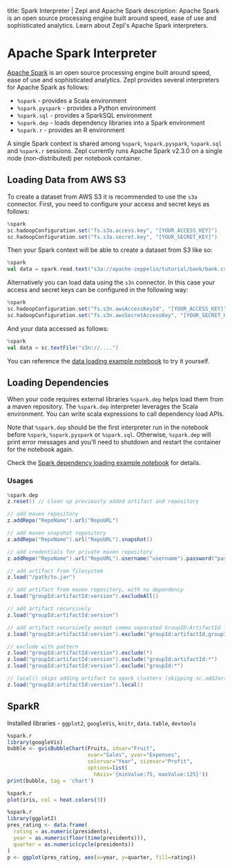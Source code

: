 title: Spark Interpreter | Zepl and Apache Spark
description: Apache Spark is an open source processing engine built around speed, ease of use and sophisticated analytics. Learn about Zepl's Apache Spark interpreters. 
# Apache Spark Interpreter

[Apache Spark](https://spark.apache.org) is an open source processing engine built around speed, ease of use and sophisticated analytics. Zepl provides several interpreters for Apache Spark as follows:

 * `%spark` - provides a Scala environment
 * `%spark.pyspark` - provides a Python environment
 * `%spark.sql` - provides a SparkSQL environment
 * `%spark.dep` - loads dependency libraries into a Spark environment
 * `%spark.r` - provides an R environment

A single Spark context is shared among `%spark`, `%spark.pyspark`, `%spark.sql` and `%spark.r` sessions. Zepl currently runs Apache Spark v2.3.0 on a single node (non-distributed) per notebook container.

## Loading Data from AWS S3

To create a dataset from AWS S3 it is recommended to use the `s3a` connector. First, you need to configure your access and secret keys as follows:

```scala
%spark
sc.hadoopConfiguration.set("fs.s3a.access.key", "[YOUR_ACCESS_KEY]")
sc.hadoopConfiguration.set("fs.s3a.secret.key", "[YOUR_SECRET_KEY]")
```

Then your Spark context will be able to create a dataset from S3 like so:

```scala
%spark
val data = spark.read.text("s3a://apache-zeppelin/tutorial/bank/bank.csv")
```

Alternatively you can load data using the `s3n` connector. In this case your access and secret keys can be configured in the following way:

```scala
%spark
sc.hadoopConfiguration.set("fs.s3n.awsAccessKeyId", "[YOUR_ACCESS_KEY]")
sc.hadoopConfiguration.set("fs.s3n.awsSecretAccessKey", "[YOUR_SECRET_KEY]")
```

And your data accessed as follows:

```scala
%spark
val data = sc.textFile("s3n://....")
```

You can reference the [data loading example notebook](https://www.zepl.com/viewer/notebooks/bm90ZTovL21vb24vY2RjMzQ1NTljOTkzNDNhMTk4NGE0ZWUzNjU1NjgxZWQvbm90ZS5qc29u) to try it yourself.

## Loading Dependencies

When your code requires external libraries `%spark.dep` helps load them from a maven repository. The `%spark.dep` interpreter leverages the Scala environment. You can write scala expressions to call dependency load APIs.

Note that `%spark.dep` should be the first interpreter run in the notebook before `%spark`, `%spark.pyspark` or `%spark.sql`. Otherwise, `%spark.dep` will print error messages and you'll need to shutdown and restart the container for the notebook again.

Check the [Spark dependency loading example notebook](https://www.zepl.com/viewer/notebooks/bm90ZTovL21vb24vZjBmYWIwNGMzZTcxNDMwN2FjYzIxM2JkYmU3ZWIyZWEvbm90ZS5qc29u) for details.

### Usages

```scala
%spark.dep
z.reset() // clean up previously added artifact and repository

// add maven repository
z.addRepo("RepoName").url("RepoURL")

// add maven snapshot repository
z.addRepo("RepoName").url("RepoURL").snapshot()

// add credentials for private maven repository
z.addRepo("RepoName").url("RepoURL").username("username").password("password")

// add artifact from filesystem
z.load("/path/to.jar")

// add artifact from maven repository, with no dependency
z.load("groupId:artifactId:version").excludeAll()

// add artifact recursively
z.load("groupId:artifactId:version")

// add artifact recursively except comma separated GroupID:ArtifactId list
z.load("groupId:artifactId:version").exclude("groupId:artifactId,groupId:artifactId, ...")

// exclude with pattern
z.load("groupId:artifactId:version").exclude(*)
z.load("groupId:artifactId:version").exclude("groupId:artifactId:*")
z.load("groupId:artifactId:version").exclude("groupId:*")

// local() skips adding artifact to spark clusters (skipping sc.addJar())
z.load("groupId:artifactId:version").local()
```

## SparkR

Installed libraries - `ggplot2`, `googleVis`, `knitr`, `data.table`, `devtools`


```r
%spark.r
library(googleVis)
bubble <- gvisBubbleChart(Fruits, idvar="Fruit",
                          xvar="Sales", yvar="Expenses",
                          colorvar="Year", sizevar="Profit",
                          options=list(
                            hAxis='{minValue:75, maxValue:125}'))
print(bubble, tag = 'chart')
```

```r
%spark.r
plot(iris, col = heat.colors(3))
```

```r
%spark.r
library(ggplot2)
pres_rating <- data.frame(
  rating = as.numeric(presidents),
  year = as.numeric(floor(time(presidents))),
  quarter = as.numeric(cycle(presidents))
)
p <- ggplot(pres_rating, aes(x=year, y=quarter, fill=rating))
```
